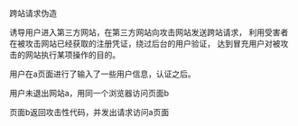 跨站请求伪造

诱导用户进入第三方网站，在第三方网站向攻击网站发送跨站请求，
利用受害者在被攻击网站已经获取的注册凭证，绕过后台的用户验证，
达到冒充用户对被攻击的网站执行某项操作的目的。

用户在a页面进行了输入了一些用户信息，认证之后。

用户未退出网站a，用同一个浏览器访问页面b

页面b返回攻击性代码，并发出请求访问a页面

